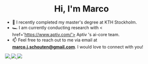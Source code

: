 <h1 align="center">Hi, I'm Marco</h1>

- 🔭 I recently completed my master's degree at KTH Stockholm.
- :racing_car: I am currently conducting research with < href='https://www.aptiv.com/'> Aptiv </a>'s ai-core team.
- 📫 Feel free to reach out to me via email at **marco.j.schouten@gmail.com**. I would love to connect with you!

 <a href="https://www.linkedin.com/in/schoutenmarco/">  <img src="https://img.shields.io/badge/LinkedIn-0077B5?style=for-the-badge&logo=linkedin&logoColor=white" /> </a>
<a href="https://marcoschouten.github.io/">  <img src="https://img.shields.io/badge/GitHub%20Pages-222222?style=for-the-badge&logo=GitHub%20Pages&logoColor=white" /> </a> <a href="https://scholar.google.com/citations?user=SdQ_lIIAAAAJ&hl=en">  <img src="https://img.shields.io/badge/Google%20Scholar-4285F4?style=for-the-badge&logo=google-scholar&logoColor=white" /> </a>





